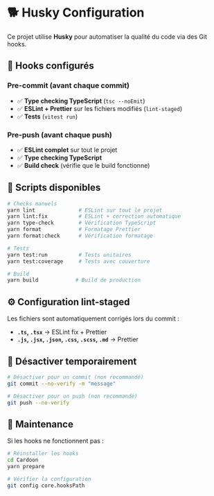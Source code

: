 # 🐕 Husky Configuration

Ce projet utilise **Husky** pour automatiser la qualité du code via des Git hooks.

## 🔧 Hooks configurés

### Pre-commit (avant chaque commit)

- ✅ **Type checking TypeScript** (`tsc --noEmit`)
- ✅ **ESLint + Prettier** sur les fichiers modifiés (`lint-staged`)
- ✅ **Tests** (`vitest run`)

### Pre-push (avant chaque push)

- ✅ **ESLint complet** sur tout le projet
- ✅ **Type checking TypeScript**
- ✅ **Build check** (vérifie que le build fonctionne)

## 🚀 Scripts disponibles

```bash
# Checks manuels
yarn lint              # ESLint sur tout le projet
yarn lint:fix          # ESLint + correction automatique
yarn type-check        # Vérification TypeScript
yarn format            # Formatage Prettier
yarn format:check      # Vérification formatage

# Tests
yarn test:run          # Tests unitaires
yarn test:coverage     # Tests avec couverture

# Build
yarn build            # Build de production
```

## ⚙️ Configuration lint-staged

Les fichiers sont automatiquement corrigés lors du commit :

- **`.ts`, `.tsx`** → ESLint fix + Prettier
- **`.js`, `.jsx`, `.json`, `.css`, `.scss`, `.md`** → Prettier

## 🚫 Désactiver temporairement

```bash
# Désactiver pour un commit (non recommandé)
git commit --no-verify -m "message"

# Désactiver pour un push (non recommandé)
git push --no-verify
```

## 🔧 Maintenance

Si les hooks ne fonctionnent pas :

```bash
# Réinstaller les hooks
cd Cardoon
yarn prepare

# Vérifier la configuration
git config core.hooksPath
```
